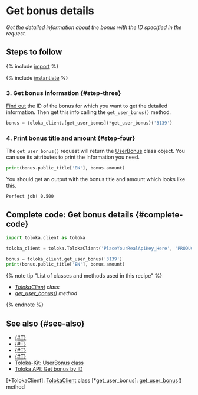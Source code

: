 # Get bonus details

_Get the detailed information about the bonus with the ID specified in the request._

## Steps to follow

{% include [import](../_includes/recipes/import.md) %}

{% include [instantiate](../_includes/recipes/instantiate.md) %}

### 3. Get bonus information {#step-three}

[Find out](get-rewards.md) the ID of the bonus for which you want to get the detailed information. Then get this info calling the `get_user_bonus()` method.

```python
bonus = toloka_client.[get_user_bonus](*get_user_bonus)('3139')
```

### 4. Print bonus title and amount {#step-four}

The `get_user_bonus()` request will return the [UserBonus](../reference/toloka.client.user_bonus.UserBonus.md) class object. You can use its attributes to print the information you need.

```python
print(bonus.public_title['EN'], bonus.amount)
```

You should get an output with the bonus title and amount which looks like this.

```bash
Perfect job! 0.500
```

## Complete code: Get bonus details {#complete-code}

```python
import toloka.client as toloka

toloka_client = toloka.TolokaClient('PlaceYourRealApiKey_Here', 'PRODUCTION')

bonus = toloka_client.get_user_bonus('3139')
print(bonus.public_title['EN'], bonus.amount)
```

{% note tip "List of classes and methods used in this recipe" %}

- _[TolokaClient](../reference/toloka.client.TolokaClient.md) class_
- _[get_user_bonus()](../reference/toloka.client.TolokaClient.get_user_bonus.md) method_

{% endnote %}

## See also {#see-also}

- [{#T}](../../guide/concepts/overview.md)
- [{#T}](learn-basics.md)
- [{#T}](use-cases.md)
- [{#T}](get-rewards.md)
- [Toloka-Kit: UserBonus class](../reference/toloka.client.user_bonus.UserBonus.md)
- [Toloka API: Get bonus by ID](https://toloka.ai/docs/api/api-reference/#get-/user-bonuses/-userBonusId-)

[*TolokaClient]: [TolokaClient](../reference/toloka.client.TolokaClient.md) class
[*get_user_bonus]: [get_user_bonus()](../reference/toloka.client.TolokaClient.get_user_bonus.md) method
